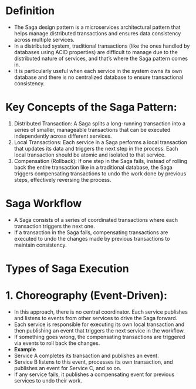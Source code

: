 # Definition
* The Saga design pattern is a microservices architectural pattern that helps manage distributed transactions and ensures data consistency across multiple services.
* In a distributed system, traditional transactions (like the ones handled by databases using ACID properties) are difficult to manage due to the distributed nature of services, and that’s where the Saga pattern comes in.
* It is particularly useful when each service in the system owns its own database and there is no centralized database to ensure transactional consistency.

# Key Concepts of the Saga Pattern:
1. Distributed Transaction: A Saga splits a long-running transaction into a series of smaller, manageable transactions that can be executed independently across different services.
2. Local Transactions: Each service in a Saga performs a local transaction that updates its data and triggers the next step in the process. Each local transaction should be atomic and isolated to that service.
3. Compensation (Rollback): If one step in the Saga fails, instead of rolling back the entire transaction like in a traditional database, the Saga triggers compensating transactions to undo the work done by previous steps, effectively reversing the process.

# Saga Workflow
* A Saga consists of a series of coordinated transactions where each transaction triggers the next one.
* If a transaction in the Saga fails, compensating transactions are executed to undo the changes made by previous transactions to maintain consistency.

# Types of Saga Execution
# 1. Choreography (Event-Driven):
* In this approach, there is no central coordinator. Each service publishes and listens to events from other services to drive the Saga forward.
* Each service is responsible for executing its own local transaction and then publishing an event that triggers the next service in the workflow.
* If something goes wrong, the compensating transactions are triggered via events to roll back the changes.
* **Example**
* Service A completes its transaction and publishes an event.
* Service B listens to this event, processes its own transaction, and publishes an event for Service C, and so on.
* If any service fails, it publishes a compensating event for previous services to undo their work.




















